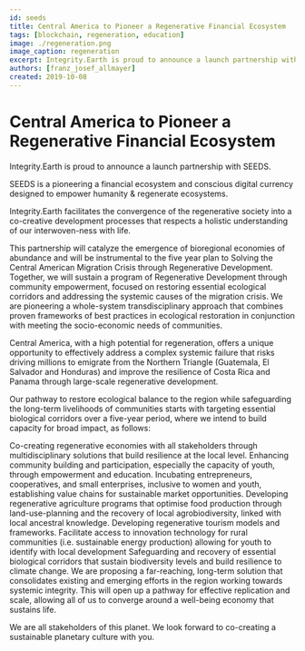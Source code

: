 ```yaml
---
id: seeds
title: Central America to Pioneer a Regenerative Financial Ecosystem
tags: [blockchain, regeneration, education]
image: ./regeneration.png
image_caption: regeneration
excerpt: Integrity.Earth is proud to announce a launch partnership with SEEDS.
authors: [franz_josef_allmayer]
created: 2019-10-08
---
```



# Central America to Pioneer a Regenerative Financial Ecosystem

Integrity.Earth is proud to announce a launch partnership with SEEDS.

SEEDS is a pioneering a financial ecosystem and conscious digital currency designed to empower humanity & regenerate ecosystems.

Integrity.Earth facilitates the convergence of the regenerative society into a co-creative development processes that respects a holistic understanding of our interwoven-ness with life.

This partnership will catalyze the emergence of bioregional economies of abundance and will be instrumental to the five year plan to Solving
the Central American Migration Crisis through Regenerative Development.
Together, we will sustain a program of Regenerative Development through community empowerment, focused on restoring essential ecological corridors and addressing the systemic causes of the migration crisis. We are pioneering a whole-system transdisciplinary approach that combines proven frameworks of best practices in ecological restoration in conjunction with meeting the socio-economic needs of communities.

Central America, with a high potential for regeneration, offers a unique opportunity to effectively address a complex systemic failure that risks driving millions to emigrate from the Northern Triangle (Guatemala, El Salvador and Honduras) and improve the resilience of Costa Rica and Panama through large-scale regenerative development.

Our pathway to restore ecological balance to the region while safeguarding the long-term livelihoods of communities starts with targeting essential biological corridors over a five-year period, where we intend to build capacity for broad impact, as follows:

Co-creating regenerative economies with all stakeholders through multidisciplinary solutions that build resilience at the local level.
Enhancing community building and participation, especially the capacity of youth, through empowerment and education.
Incubating entrepreneurs, cooperatives, and small enterprises, inclusive to women and youth, establishing value chains for sustainable market opportunities.
Developing regenerative agriculture programs that optimise food production through land-use-planning and the recovery of local agrobiodiversity, linked with local ancestral knowledge.
Developing regenerative tourism models and frameworks.
Facilitate access to innovation technology for rural communities (i.e. sustainable energy production) allowing for youth to identify with local development
Safeguarding and recovery of essential biological corridors that sustain biodiversity levels and build resilience to climate change.
We are proposing a far-reaching, long-term solution that consolidates existing and emerging efforts in the region working towards systemic integrity. This will open up a pathway for effective replication and scale, allowing all of us to converge around a well-being economy that sustains life.

We are all stakeholders of this planet. We look forward to co-creating a sustainable planetary culture with you.